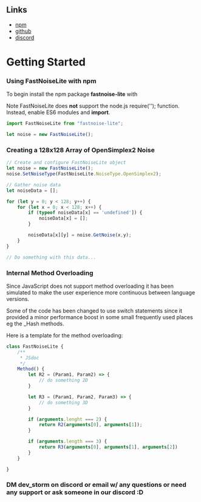 ## Links

* [npm](https://www.npmjs.com/package/fastnoise-lite)
* [github](https://github.com/Auburn/FastNoiseLite)
* [discord](https://discord.gg/SHVaVfV)

# Getting Started

### Using FastNoiseLite with npm

To begin install the npm package **fastnoise-lite** with


Note FastNoiseLite does **not** support the node.js require(''); function.
Instead, enable ES6 modules and **import**.

``` javascript
import FastNoiseLite from "fastnoise-lite";

let noise = new FastNoiseLite();
```

### Creating a 128x128 Array of OpenSimplex2 Noise

``` javascript
// Create and configure FastNoiseLite object
let noise = new FastNoiseLite();
noise.SetNoiseType(FastNoiseLite.NoiseType.OpenSimplex2);

// Gather noise data
let noiseData = [];

for (let y = 0; y < 128; y++) {
    for (let x = 0; x < 128; x++) {
        if (typeof noiseData[x] == 'undefined']) {
            noiseData[x] = [];
        }

        noiseData[x][y] = noise.GetNoise(x,y);
    }
}

// Do something with this data...
```

### Internal Method Overloading

Since JavaScript does not support method overloading it has been simulated to make the user experience more continuous
between language versions.

Some of the code has been changed to use switch statements since it provided a minor performance boost in some small 
frequently used places eg the _Hash methods.

Here is a template for the method overloading:

```js
class FastNoiseLite {
    /**
     * JSdoc
     */
    Method() {
        let R2 = (Param1, Param2) => {
            // do something 2D
        }

        let R3 = (Param1, Param2, Param3) => {
            // do something 3D
        }

        if (arguments.lenght === 2) {
            return R2(arguments[0], arguments[1]);
        }

        if (arguments.length === 3) {
            return R3(arguments[0], arguments[1], arguments[2])
        }
    }

}
```

### DM dev_storm on discord or email w/ any questions or need any support or ask someone in our discord :D
